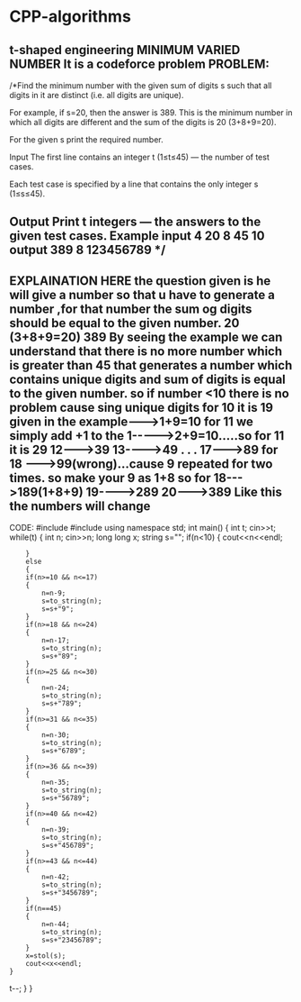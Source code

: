 # CPP-algorithms
t-shaped engineering
MINIMUM VARIED NUMBER
It is a codeforce problem
PROBLEM:
-----------------------------------------------------------------------------------------------------------------
/*Find the minimum number with the given sum of digits s such that all digits in it are distinct (i.e. all digits are unique).

For example, if s=20, then the answer is 389. This is the minimum number in which all digits are different and the sum of the digits is 20 (3+8+9=20).

For the given s print the required number.

Input
The first line contains an integer t (1≤t≤45) — the number of test cases.

Each test case is specified by a line that contains the only integer s (1≤s≤45).

Output
Print t integers — the answers to the given test cases.
Example
input
4
20
8
45
10
output
389
8
123456789
*/
-------------------------------------------------------------------------------------------------------------------------
EXPLAINATION
HERE the question given is
he will give a number so that u have to generate a number ,for that number the sum og digits  should be equal to the given number.
20 (3+8+9=20)
389
By seeing the example we can understand that there is no more number which is greater than 45 that generates a number which contains unique digits and sum of digits
is equal to the given number.
so if number <10 there is no problem cause sing unique digits
for 10 it is 19 given 
in the example--->1+9=10
for 11 we simply add +1 to the 1----->2+9=10.....so for 11 it is 29
12--->39
13---->49
.
.
.
17--->89
for 18 --->99(wrong)...cause 9 repeated for two times.
so make your 9 as 1+8
so for 18--->189(1+8+9)
19---->289
20--->389
Like this the numbers will change
---------------------------------------------------------------------------------------------------------------------
CODE:
#include<string>
#include<iostream>
using namespace std;
int main()
{
	int t;
	cin>>t;
	while(t)
	{
		int n;
		cin>>n;
		long long x;
		string s="";
		if(n<10)
		{
			cout<<n<<endl;
		
		}
		else
		{
		if(n>=10 && n<=17)
		{
			n=n-9;
            s=to_string(n);
            s=s+"9";
		}
		if(n>=18 && n<=24)
		{
			n=n-17;
            s=to_string(n);
            s=s+"89";
		}
		if(n>=25 && n<=30)
		{
			n=n-24;
            s=to_string(n);
            s=s+"789";
		}
		if(n>=31 && n<=35)
		{
			n=n-30;
            s=to_string(n);
            s=s+"6789";
		}
		if(n>=36 && n<=39)
		{
			n=n-35;
            s=to_string(n);
            s=s+"56789";
		}
		if(n>=40 && n<=42)
		{
			n=n-39;
            s=to_string(n);
            s=s+"456789";
		}
		if(n>=43 && n<=44)
		{
			n=n-42;
            s=to_string(n);
            s=s+"3456789";
		}
		if(n==45)
		{
			n=n-44;
			s=to_string(n);
			s=s+"23456789";
		}
		x=stol(s);
		cout<<x<<endl;
	}
 
t--;
	}
}
